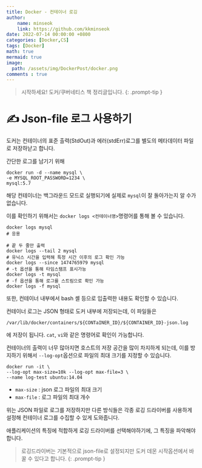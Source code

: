 ```yaml
---
title: Docker - 컨테이너 로깅
author: 
    name: minseok
    link: https://github.com/kkminseok
date: 2022-07-14 00:00:00 +0800
categories: [Docker,CS]
tags: [Docker]
math: true
mermaid: true
image: 
  path: /assets/img/DockerPost/docker.png
comments : true
---
```



> 시작하세요! 도커/쿠버네티스 책 정리글입니다.
{: .prompt-tip }

# ✍️ Json-file 로그 사용하기

도커는 컨테이너의 표준 출력(StdOut)과 에러(stdErr)로그를 별도의 메타데이터 파일로 저장하낟고 합니다.

간단한 로그를 남기기 위해 

```shell
docker run -d --name mysql \
-e MYSQL_ROOT_PASSWORD=1234 \
mysql:5.7
```

해당 컨테이너는 백그라운드 모드로 실행되기에 실제로 `mysql`이 잘 돌아가는지 알 수가 없습니다.

이를 확인하기 위해서는 `docker logs <컨테이너명>`명령어를 통해 볼 수 있습니다.

```shell
docker logs mysql
# 응용

# 끝 두 줄만 출력
docker logs --tail 2 mysql
# 유닉스 시간을 입력해 특정 시간 이후의 로그 확인 가능
docker logs --since 1474765979 mysql
# -t 옵션을 통해 타임스탬프 표시가능
docker logs -t mysql
# -f 옵션을 통해 로그를 스트림으로 확인 가능
docker logs -f mysql
```

또한, 컨테이너 내부에서 bash 셸 등으로 입출력한 내용도 확인할 수 있습니다.

컨테이너 로그는 JSON 형태로 도커 내부에 저장되는데, 이 파일들은 
```shell
/var/lib/docker/containers/${CONTaINER_ID}/${CONTAINER_ID}-json.log
```
에 저장이 됩니다. `cat`, `vi`와 같은 명령어로 확인이 가능합니다.

컨테이너의 출력이 너무 많아지면 호스트의 저장 공간을 많이 차지하게 되는데, 이를 방지하기 위해서 `--log-opt`옵션으로 파일의 최대 크기를 지정할 수 있습니다.

```shell
docker run -it \
--log-opt max-size=10k --log-opt max-file=3 \
--name log-test ubuntu:14.04
```

- `max-size` : json 로그 파일의 최대 크기
- `max-file` : 로그 파일의 최대 개수

위는 JSON 파일로 로그를 저장하지만 다른 방식들은 각종 로깅 드라이버를 사용하게 설정해 컨테이너 로그를 수집할 수 있게 도와줍니다.

애플리케이션의 특징에 적합하게 로깅 드라이버를 선택해야하기에, 그 특징을 파악해야합니다.

> 로깅드라이버는 기본적으로 json-file로 설정되지만 도커 데몬 시작옵션에서 바꿀 수 있다고 합니다. 
{: .prompt-tip }


